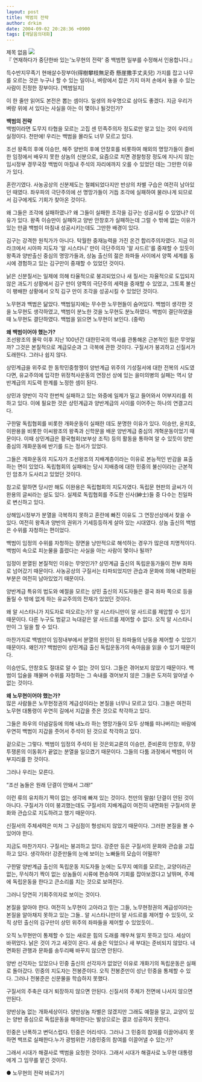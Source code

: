 ```yaml
---
layout: post
title: 백범의 전략
author: drkim
date: 2004-09-02 20:28:36 +0900
tags: [깨달음의대화]
---
```

 제목 없음 ![](http://drkimz.com/technote/board/private/upimg/1055214095.JPG)   
『 연재하다가 중단한바 있는'노무현의 전략' 중 백범편 일부를 수정해서 인용합니다.』 

    
  
   
  
득수반지무족기 현애살수장부아(得樹攀枝無足奇 懸崖撒手丈夫兒) 가지를 잡고 나무를 오르는 것은 누구나 할 수 있는 일이나, 벼랑에서 잡은 가지 마저 손에서 놓을 수 있는 사람이 진정한 장부이다. [백범일지]    
  
이 한 줄만 읽어도 본전은 뽑는 셈이다. 일생의 좌우명으로 삼아도 좋겠다. 지금 우리가 벼랑 위에 서 있다는 사실을 아는 이 몇이나 될것인가?    
  
**백범의 전략**  
백범이라면 도무지 타협을 모르는 고집 센 민족주의자 정도로만 알고 있는 것이 우리의 실정이다. 천만에! 우리는 백범을 몰라도 너무 모르고 있다. 
  
  
조선 왕족의 후예 이승만, 해주 양반의 후예 안창호를 비롯하여 해외의 명망가들이 즐비한 임정에서 배우지 못한 상놈의 신분으로, 요즘으로 치면 경찰청장 정도에 지나지 않는 임시정부 경무국장 백범이 마침내 주석의 자리에까지 오를 수 있었던 데는 그만한 이유가 있다.    
  
혼란기였다. 사농공상의 신분제도는 철폐되었다지만 반상의 차별 구습은 여전히 남아있던 때였다. 좌우파의 극단주의에 선 명망가들이 거듭 조각에 실패하여 물러나게 되므로서 김구에게도 기회가 찾아온 것이다.    
  
왜 그들은 조각에 실패하였나? 왜 그들이 실패한 조각을 김구는 성공시킬 수 있었나? 이유가 있다. 왕족 이승만이 실패하고 양반 안창호가 실패하는데 그럴 수 밖에 없는 이유가 있는 만큼 백범이 마침내 성공시키는데도 그만한 배경이 있다.    
  
김구는 강격한 원칙가가 아니다. 탁월한 중재능력을 가진 온건 합리주의자였다. 지금 이라크에서 시아파 지도자 '알 시스타니' 만이 극단주의자 '알 사드르'를 중재할 수 있듯이 왕족과 양반출신 중심의 명망가들과, 상놈 출신의 젊은 좌파들 사이에서 양쪽 세계를 동시에 경험하고 있는 김구만이 중재할 수 있었던 것이다.    
  
낡은 신분질서는 일제에 의해 타율적으로 붕괴되었으나 새 질서는 자율적으로 도입되지 않은 과도기 상황에서 김구 만이 양쪽의 극단주의 세력을 중재할 수 있었고, 그토록 불신이 팽배한 상황에서 오직 김구 만이 조각을 성공시킬 수 있었던 것이다.    
  
노무현과 백범은 닮았다. 백범일지에는 무수한 노무현들이 숨어있다. 백범이 생각한 것을 노무현도 생각하였고, 백범이 분노한 것을 노무현도 분노하였다. 백범이 결단하였을 때 노무현도 결단하였다. 백범을 읽으면 노무현이 보인다. (중략)    
  
**왜 백범이어야 했는가?**  
조선왕조의 몰락 이후 지난 100년간 대한민국의 역사를 관통해온 근본적인 힘은 무엇일까? 그것은 본질적으로 계급모순과 그 극복에 관한 것이다. 구질서가 붕괴하고 신질서가 도래한다. 그러나 쉽지 않다.    
  
상민계급을 위주로 한 동학민중항쟁이 양반계급 위주의 기성질서에 대한 전복의 시도였다면, 유교주의에 입각한 위정척사운동의 연장선 상에 있는 을미의병의 실패는 역시 양반계급의 지도력 한계를 노정한 셈이 된다. 
  
  
상민과 양반이 각각 한번씩 실패하고 있는 와중에 일제가 밀고 들어와서 어부지리를 취하고 있다. 이에 필요한 것은 상민계급과 양반계급의 사이를 이어주는 하나의 연결고리다.    
  
구한말 독립협회를 비롯한 개화운동이 실패한 데도 분명한 이유가 있다. 이승만, 윤치호, 이완용을 비롯한 이씨왕조의 왕족과 신학문을 배운 양반계급 중심의 개혁운동이었기 때문이다. 이때 상민계급은 황국협회(보부상 조직) 등의 활동을 통하여 알 수 있듯이 양반 중심의 개화운동에 반기를 드는 정서가 있었다.    
  
그들은 개화운동의 지도자가 조선왕조의 지배계층이라는 이유로 본능적인 반감을 표출하는 면이 있었다. 독립협회의 실패에는 당시 지배층에 대한 민중의 불신이라는 근본적인 암초가 도사리고 있었던 것이다.    
  
참고로 말하면 당시만 해도 이완용은 독립협회의 지도자였다. 독립문 현판의 글씨가 이완용의 글씨라는 설도 있다. 실제로 독립협회를 주도한 신사(紳士)들 중 다수는 친일파로 변신하고 있다.    
  
상해임시정부가 분열을 극복하지 못하고 혼란에 빠진 이유도 그 연장선상에서 찾을 수 있다. 여전히 왕족과 양반의 권위가 기세등등하게 살아 있는 시대였다. 상놈 출신의 백범은 수위를 자청하는 편이었다.    
  
백범이 임정의 수위를 자청하는 장면을 낭만적으로 해석하는 경우가 많은데 치명적이다. 백범이 속으로 피눈물을 흘렸다는 사실을 아는 사람이 몇이나 될까?    
  
임정이 분열된 본질적인 이유는 무엇인가? 상민계급 출신의 독립운동가들이 전부 좌파로 넘어갔기 때문이다. 사농공상의 구질서는 타파되었지만 관습과 문화에 의해 내면화된 부분은 여전히 남아있었기 때문이다.    
  
양반계급 특유의 법도와 예절을 모르는 상민 출신의 지도자들은 결국 좌파 쪽으로 등을 돌릴 수 밖에 없게 하는 유교주의의 잔재가 있었던 것이다.    
  
왜 알 시스타니가 지도자로 떠오르는가? 알 시스타니만이 알 사드르를 제압할 수 있기 때문이다. 다른 누구도 범같고 늑대같은 알 사드르를 제어할 수 없다. 오직 알 시스타니만이 그 일을 할 수 있다.    
  
마찬가지로 백범만이 임정내부에서 분열의 원인이 된 좌파들의 난동을 제어할 수 있었기 때문이다. 왜인가? 백범만이 상민계급 출신 독립운동가의 속마음을 읽을 수 있기 때문이다.    
  
이승만도, 안창호도 절대로 알 수 없는 것이 있다. 그들은 겪어보지 않았기 때문이다. 백범이 입술을 깨물며 수위를 자청하는 그 속내를 겪어보지 않은 그들은 도저히 알아낼 수 없는 것이다.    
  
**왜 노무현이어야 했는가?**  
많은 사람들은 노무현정권의 계급성이라는 본질을 너무나 모르고 있다. 그들은 여전히 노무현 대통령이 우연히 길에서 지갑을 줏은 것으로 착각하고 있다.    
  
그들은 좌우의 이념갈등에 의해 내노라 하는 명망가들이 모두 상해를 떠나버리는 바람에 우연히 백범이 지갑을 줏어서 주석이 된 것으로 착각하고 있다.    
  
겉으로는 그렇다. 백범이 임정의 주석이 된 것은외교론의 이승만, 준비론의 안창호, 무장투쟁론의 이동휘가 끝없는 분열을 일으켰기 때문이다. 그들의 다툼 과정에서 백범이 어부지리를 한 것이다.    
  
그러나 우리는 모른다. 
  
  
“조선 놈들은 원래 단결이 안돼서 그래!”    
  
이런 류의 유치하기 짝이 없는 생각에 빠져 있는 것이다. 천만의 말씀! 단결이 안된 것이 아니다. 구질서가 이미 붕괴했는데도 구질서의 지배계급이 여전히 내면화된 구질서의 문화와 관습으로 지도하려고 했기 때문이다.    
  
신질서의 주체세력은 미처 그 구심점이 형성되지 않았기 때문이다. 그러한 본질을 볼 수 있어야 한다.    
  
지금도 마찬가지다. 구질서는 붕괴하고 있다. 강준만 등은 구질서의 문화와 관습을 고집하고 있다. 생각하라! 강준만들의 눈에 보이는 노빠들의 모습이 어떨까?    
  
구한말 양반계급 출신의 독립운동 지도자들 눈에는 도무지 예의를 모르는, 교양이라곤 없는, 무식하기 짝이 없는 상놈들이 시류에 편승하여 기회를 잡아보겠다고 날뛰며, 주제에 독립운동을 한다고 큰소리를 치는 것으로 보여진다.    
  
그러니 당연히 기회주의자로 보이는 것이다.    
  
본질을 알아야 한다. 여전히 노무현이 고아라고 믿는 그들, 노무현정권의 계급성이라는 본질을 알아채지 못하고 있는 그들.. 알 시스타니만이 알 사드르를 제어할 수 있듯이, 오직 상민 출신의 김구만이 상민 위주의 좌파들을 제어할 수 있었듯이..    
  
오직 노무현만이 통제할 수 있는 새로운 힘의 도래를 깨우쳐 알지 못하고 있다. 세상이 바뀌었다. 낡은 것이 가고 새것이 온다. 새 술은 익었으나 새 부대는 준비되지 않았다. 내면화된 관행과 문화를 송두리째 바꾸지 않으면 안된다.    
  
양반 선각자는 있었으나 민중 출신의 선각자가 없었던 이유로 개화기의 독립운동은 실패로 돌아갔다. 민중의 지도자는 전봉준이다. 오직 전봉준만이 성난 민중을 통제할 수 있다. 그러나 전봉준은 신문물을 학습하지 못했다.    
  
구질서의 주축은 대거 퇴장하지 않으면 안된다. 신질서의 주체가 전면에 나서지 않으면 안된다.    
  
양반상놈 없는 개화세상이다. 양반상놈 차별은 않겠지만 그래도 예절을 알고, 교양이 있는 양반 중심으로 독립운동을 해야한다는 발상으로는 결코 성공하지 못한다.    
  
민중은 난폭하고 변덕스럽다. 민중은 어리석다. 그러나 그 민중의 참여를 이끌어내지 못하면 백프로 실패한다.누가 광범위한 기층민중의 참여를 이끌어낼 수 있는가?    
  
그래서 시대가 해결사로 백범을 요청한 것이다. 그래서 시대가 해결사로 노무현 대통령에게 그 임무를 맡긴 것이다.    
  
● 노무현의 전략 바로가기